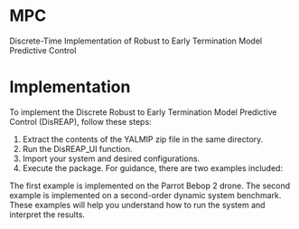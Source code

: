 # MPC
Discrete-Time Implementation of Robust to Early Termination Model Predictive Control

# Implementation
To implement the Discrete Robust to Early Termination Model Predictive Control (DisREAP), follow these steps:

1. Extract the contents of the YALMIP zip file in the same directory.
2. Run the DisREAP_UI function.
3. Import your system and desired configurations.
4. Execute the package.
For guidance, there are two examples included:

The first example is implemented on the Parrot Bebop 2 drone.
The second example is implemented on a second-order dynamic system benchmark.
These examples will help you understand how to run the system and interpret the results.
